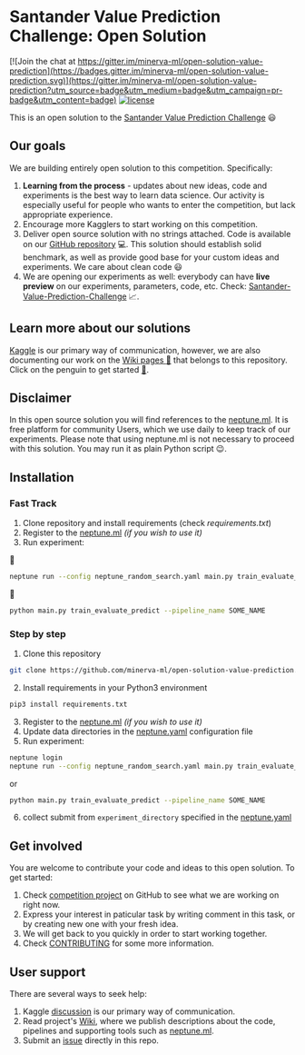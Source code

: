 # Santander Value Prediction Challenge: Open Solution

[![Join the chat at https://gitter.im/minerva-ml/open-solution-value-prediction](https://badges.gitter.im/minerva-ml/open-solution-value-prediction.svg)](https://gitter.im/minerva-ml/open-solution-value-prediction?utm_source=badge&utm_medium=badge&utm_campaign=pr-badge&utm_content=badge)
[![license](https://img.shields.io/github/license/mashape/apistatus.svg?maxAge=2592000)](https://github.com/minerva-ml/open-solution-value-prediction/blob/master/LICENSE)

This is an open solution to the [Santander Value Prediction Challenge](https://www.kaggle.com/c/santander-value-prediction-challenge) :smiley:

## Our goals
We are building entirely open solution to this competition. Specifically:
1. **Learning from the process** - updates about new ideas, code and experiments is the best way to learn data science. Our activity is especially useful for people who wants to enter the competition, but lack appropriate experience.
1. Encourage more Kagglers to start working on this competition.
1. Deliver open source solution with no strings attached. Code is available on our [GitHub repository](https://github.com/neptune-ml/open-solution-value-prediction) :computer:. This solution should establish solid benchmark, as well as provide good base for your custom ideas and experiments. We care about clean code :smiley:
1. We are opening our experiments as well: everybody can have **live preview** on our experiments, parameters, code, etc. Check: [Santander-Value-Prediction-Challenge](https://app.neptune.ml/neptune-ml/Santander-Value-Prediction-Challenge) :chart_with_upwards_trend:.

## Learn more about our solutions
[Kaggle](https://www.kaggle.com/c/santander-value-prediction-challenge/discussion/59299) is our primary way of communication, however, we are also documenting our work on the [Wiki pages :green_book:](https://github.com/neptune-ml/open-solution-value-prediction/wiki) that belongs to this repository. Click on the penguin to get started [:penguin:](https://github.com/neptune-ml/open-solution-value-prediction/wiki).

## Disclaimer
In this open source solution you will find references to the [neptune.ml](https://neptune.ml). It is free platform for community Users, which we use daily to keep track of our experiments. Please note that using neptune.ml is not necessary to proceed with this solution. You may run it as plain Python script :wink:.

## Installation
### Fast Track
1. Clone repository and install requirements (check _requirements.txt_)
1. Register to the [neptune.ml](https://neptune.ml/login) _(if you wish to use it)_
1. Run experiment:

:trident:
```bash
neptune run --config neptune_random_search.yaml main.py train_evaluate_predict --pipeline_name SOME_NAME
```

:snake:
```bash
python main.py train_evaluate_predict --pipeline_name SOME_NAME
```

### Step by step
1. Clone this repository
```bash
git clone https://github.com/minerva-ml/open-solution-value-prediction.git
```
2. Install requirements in your Python3 environment
```bash
pip3 install requirements.txt
```
3. Register to the [neptune.ml](https://neptune.ml/login) _(if you wish to use it)_
4. Update data directories in the [neptune.yaml](https://github.com/minerva-ml/open-solution-value-prediction/blob/master/neptune.yaml) configuration file
5. Run experiment:
```bash
neptune login
neptune run --config neptune_random_search.yaml main.py train_evaluate_predict --pipeline_name SOME_NAME
```

or
    
```bash
python main.py train_evaluate_predict --pipeline_name SOME_NAME
```

6. collect submit from `experiment_directory` specified in the [neptune.yaml](https://github.com/minerva-ml/open-solution-value-prediction/blob/master/neptune.yaml)

## Get involved
You are welcome to contribute your code and ideas to this open solution. To get started:
1. Check [competition project](https://github.com/minerva-ml/open-solution-value-prediction/projects/1) on GitHub to see what we are working on right now.
1. Express your interest in paticular task by writing comment in this task, or by creating new one with your fresh idea.
1. We will get back to you quickly in order to start working together.
1. Check [CONTRIBUTING](CONTRIBUTING.md) for some more information.

## User support
There are several ways to seek help:
1. Kaggle [discussion](https://www.kaggle.com/c/santander-value-prediction-challenge) is our primary way of communication.
1. Read project's [Wiki](https://github.com/minerva-ml/open-solution-value-prediction/wiki), where we publish descriptions about the code, pipelines and supporting tools such as [neptune.ml](https://neptune.ml).
1. Submit an [issue]((https://github.com/minerva-ml/open-solution-value-prediction/issues)) directly in this repo.
